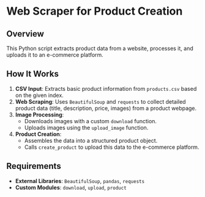 # Web Scraper for Product Creation

## Overview
This Python script extracts product data from a website, processes it, and uploads it to an e-commerce platform.

## How It Works
1. **CSV Input**: Extracts basic product information from `products.csv` based on the given index.
2. **Web Scraping**: Uses `BeautifulSoup` and `requests` to collect detailed product data (title, description, price, images) from a product webpage.
3. **Image Processing**:
   - Downloads images with a custom `download` function.
   - Uploads images using the `upload_image` function.
4. **Product Creation**:
   - Assembles the data into a structured product object.
   - Calls `create_product` to upload this data to the e-commerce platform.

## Requirements
- **External Libraries**: `BeautifulSoup`, `pandas`, `requests`
- **Custom Modules**: `download`, `upload`, `product`
